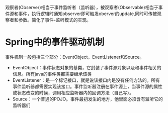 观察者(Observer)相当于事件监听者（监听器），被观察者(Observable)相当于事件源和事件，执行逻辑时通知observer即可触发oberver的update,同时可传被观察者和参数。简化了事件-监听模式的实现。


# Spring中的事件驱动机制  
事件机制一般包括三个部分：EventObject，EventListener和Source。
- EventObject：事件状态对象的基类，它封装了事件源对象以及和事件相关的信息。所有java的事件类都需要继承该类
- EventListener：是一个标记接口，就是说该接口内是没有任何方法的。所有事件监听器都需要实现该接口。事件监听器注册在事件源上，当事件源的属性或状态改变的时候，调用相应监听器内的回调方法（自己写）。
- Source：一个普通的POJO。事件最初发生的地方，他里面必须含有监听它的监听器们